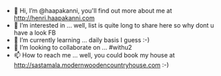- 👋 Hi, I’m @haapakanni, you'll find out more about me at http://henri.haapakanni.com
- 👀 I’m interested in ... well, list is quite long to share here so why dont u have a look FB
- 🌱 I’m currently learning ... daily basis I guess :-)
- 💞️ I’m looking to collaborate on ... #withu2
- 📫 How to reach me ... well, you could book my house at http://sastamala.modernwoodencountryhouse.com :-)

<!---
haapakanni/haapakanni is a ✨ special ✨ repository because its `README.md` (this file) appears on your GitHub profile.
You can click the Preview link to take a look at your changes.
--->
